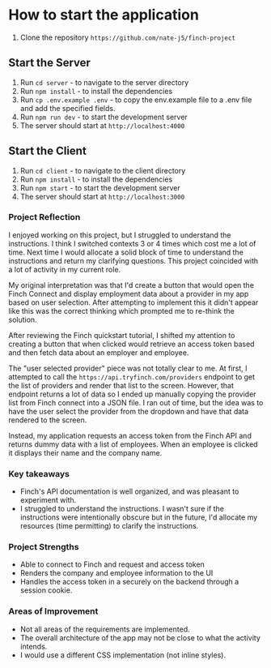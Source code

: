 # How to start the application
1. Clone the repository `https://github.com/nate-j5/finch-project`

## Start the Server
1. Run `cd server` - to navigate to the server directory  
2. Run `npm install` - to install the dependencies
3. Run `cp .env.example .env` - to copy the env.example file to a .env file and add the specified fields.
4. Run `npm run dev` - to start the development server
5. The server should start at `http://localhost:4000`

## Start the Client
1. Run `cd client` - to navigate to the client directory  
2. Run `npm install` - to install the dependencies
3. Run `npm start` - to start the development server
4. The server should start at `http://localhost:3000`


### Project Reflection
I enjoyed working on this project, but I struggled to understand the instructions. I think I switched contexts 3 or 4 times which cost me a lot of time. Next time I would allocate a solid block of time to understand the instructions and return my clarifying questions. This project coincided with a lot of activity in my current role.

My original interpretation was that I'd create a button that would open the Finch Connect and display employment data about a provider in my app based on user selection.  After attempting to implement this it didn't appear like this was the correct thinking which prompted me to re-think the solution. 

After reviewing the Finch quickstart tutorial, I shifted my attention to creating a button that when clicked would retrieve an access token based and then fetch data about an employer and employee. 

The "user selected provider" piece was not totally clear to me. At first, I attempted to call the `https://api.tryfinch.com/providers` endpoint to get the list of providers and render that list to the screen. However, that endpoint returns a lot of data so I ended up manually copying the provider list from Finch connect into a JSON file. I ran out of time, but the idea was to have the user select the provider from the dropdown and have that data rendered to the screen. 

Instead, my application requests an access token from the Finch API and returns dummy data with a list of employees. When an employee is clicked it displays their name and the company name.

### Key takeaways
- Finch's API documentation is well organized, and was pleasant to experiment with. 
- I struggled to understand the instructions. I wasn't sure if the instructions were intentionally obscure but in the future, I'd allocate my resources (time permitting) to clarify the instructions. 

### Project Strengths
- Able to connect to Finch and request and access token
- Renders the company and employee information to the UI
- Handles the access token in a securely on the backend through a session cookie. 

### Areas of Improvement
- Not all areas of the requirements are implemented. 
- The overall architecture of the app may not be close to what the activity intends. 
- I would use a different CSS implementation (not inline styles).



